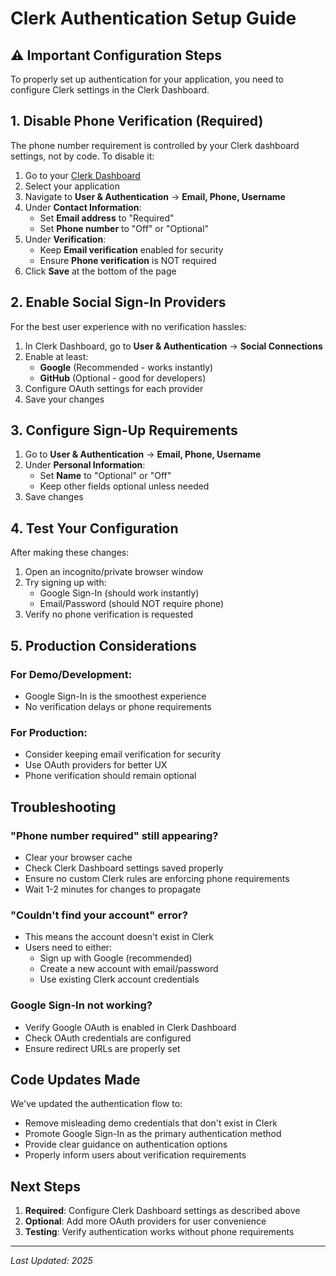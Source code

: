 # Clerk Authentication Setup Guide

## ⚠️ Important Configuration Steps

To properly set up authentication for your application, you need to configure Clerk settings in the Clerk Dashboard.

## 1. Disable Phone Verification (Required)

The phone number requirement is controlled by your Clerk dashboard settings, not by code. To disable it:

1. Go to your [Clerk Dashboard](https://dashboard.clerk.com)
2. Select your application
3. Navigate to **User & Authentication** → **Email, Phone, Username**
4. Under **Contact Information**:
   - Set **Email address** to "Required"
   - Set **Phone number** to "Off" or "Optional"
5. Under **Verification**:
   - Keep **Email verification** enabled for security
   - Ensure **Phone verification** is NOT required
6. Click **Save** at the bottom of the page

## 2. Enable Social Sign-In Providers

For the best user experience with no verification hassles:

1. In Clerk Dashboard, go to **User & Authentication** → **Social Connections**
2. Enable at least:
   - **Google** (Recommended - works instantly)
   - **GitHub** (Optional - good for developers)
3. Configure OAuth settings for each provider
4. Save your changes

## 3. Configure Sign-Up Requirements

1. Go to **User & Authentication** → **Email, Phone, Username**
2. Under **Personal Information**:
   - Set **Name** to "Optional" or "Off"
   - Keep other fields optional unless needed
3. Save changes

## 4. Test Your Configuration

After making these changes:

1. Open an incognito/private browser window
2. Try signing up with:
   - Google Sign-In (should work instantly)
   - Email/Password (should NOT require phone)
3. Verify no phone verification is requested

## 5. Production Considerations

### For Demo/Development:
- Google Sign-In is the smoothest experience
- No verification delays or phone requirements

### For Production:
- Consider keeping email verification for security
- Use OAuth providers for better UX
- Phone verification should remain optional

## Troubleshooting

### "Phone number required" still appearing?
- Clear your browser cache
- Check Clerk Dashboard settings saved properly
- Ensure no custom Clerk rules are enforcing phone requirements
- Wait 1-2 minutes for changes to propagate

### "Couldn't find your account" error?
- This means the account doesn't exist in Clerk
- Users need to either:
  - Sign up with Google (recommended)
  - Create a new account with email/password
  - Use existing Clerk account credentials

### Google Sign-In not working?
- Verify Google OAuth is enabled in Clerk Dashboard
- Check OAuth credentials are configured
- Ensure redirect URLs are properly set

## Code Updates Made

We've updated the authentication flow to:
- Remove misleading demo credentials that don't exist in Clerk
- Promote Google Sign-In as the primary authentication method
- Provide clear guidance on authentication options
- Properly inform users about verification requirements

## Next Steps

1. **Required**: Configure Clerk Dashboard settings as described above
2. **Optional**: Add more OAuth providers for user convenience
3. **Testing**: Verify authentication works without phone requirements

---

*Last Updated: 2025*